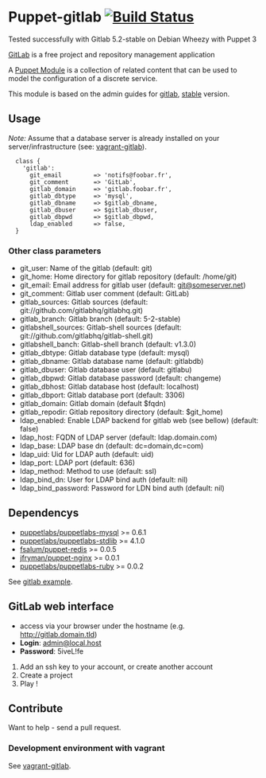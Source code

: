 # Puppet-gitlab [![Build Status](https://travis-ci.org/sbadia/puppet-gitlab.png)](https://travis-ci.org/sbadia/puppet-gitlab)

Tested successfully with Gitlab 5.2-stable on Debian Wheezy with Puppet 3

[GitLab](http://gitlab.org/) is a free project and repository management application

A [Puppet Module](http://docs.puppetlabs.com/learning/modules1.html#modules) is a collection of related content that can be used to model the configuration of a discrete service.

This module is based on the admin guides for [gitlab](https://github.com/gitlabhq/gitlabhq/wiki), [stable](https://github.com/gitlabhq/gitlabhq/blob/5-2-stable/doc/install/installation.md) version.

## Usage

_Note:_ Assume that a database server is already installed on your server/infrastructure (see: [vagrant-gitlab](https://github.com/sbadia/vagrant-gitlab/blob/master/examples/gitlab.pp)).

```
  class {
    'gitlab':
      git_email         => 'notifs@foobar.fr',
      git_comment       => 'GitLab',
      gitlab_domain     => 'gitlab.foobar.fr',
      gitlab_dbtype     => 'mysql',
      gitlab_dbname     => $gitlab_dbname,
      gitlab_dbuser     => $gitlab_dbuser,
      gitlab_dbpwd      => $gitlab_dbpwd,
      ldap_enabled      => false,
  }
```
### Other class parameters

* git\_user: Name of the gitlab (default: git)
* git\_home: Home directory for gitlab repository (default: /home/git)
* git\_email: Email address for gitlab user (default: git@someserver.net)
* git\_comment: Gitlab user comment (default: GitLab)
* gitlab\_sources: Gitlab sources (default: git://github.com/gitlabhq/gitlabhq.git)
* gitlab\_branch: Gitlab branch (default: 5-2-stable)
* gitlabshell\_sources: Gitlab-shell sources (default: git://github.com/gitlabhq/gitlab-shell.git)
* gitlabshell\_banch: Gitlab-shell branch (default: v1.3.0)
* gitlab\_dbtype: Gitlab database type (default: mysql)
* gitlab\_dbname: Gitlab database name (default: gitlabdb)
* gitlab\_dbuser: Gitlab database user (default: gitlabu)
* gitlab\_dbpwd: Gitlab database password (default: changeme)
* gitlab\_dbhost: Gitlab database host (default: localhost)
* gitlab\_dbport: Gitlab database port (default: 3306)
* gitlab\_domain: Gitlab domain (default $fqdn)
* gitlab\_repodir: Gitlab repository directory (default: $git\_home)
* ldap\_enabled: Enable LDAP backend for gitlab web (see bellow) (default: false)
* ldap\_host: FQDN of LDAP server (default: ldap.domain.com)
* ldap\_base: LDAP base dn (default: dc=domain,dc=com)
* ldap\_uid: Uid for LDAP auth (default: uid)
* ldap\_port: LDAP port (default: 636)
* ldap\_method: Method to use (default: ssl)
* ldap\_bind\_dn: User for LDAP bind auth (default: nil)
* ldap\_bind\_password: Password for LDN bind auth (default: nil)

## Dependencys
- [puppetlabs/puppetlabs-mysql](https://github.com/puppetlabs/puppetlabs-mysql) >= 0.6.1
- [puppetlabs/puppetlabs-stdlib](https://github.com/puppetlabs/puppetlabs-stdlib) >= 4.1.0
- [fsalum/puppet-redis](https://github.com/fsalum/puppet-redis) >= 0.0.5
- [jfryman/puppet-nginx](https://github.com/jfryman/puppet-nginx) >= 0.0.1
- [puppetlabs/puppetlabs-ruby](https://github.com/puppetlabs/puppetlabs-ruby) >= 0.0.2

See [gitlab example](https://github.com/sbadia/vagrant-gitlab/blob/master/examples/gitlab.pp).

## GitLab web interface
- access via your browser under the hostname (e.g. http://gitlab.domain.tld)
- **Login**: admin@local.host
- **Password**: 5iveL!fe

1. Add an ssh key to your account, or create another account
2. Create a project
3. Play !

## Contribute

Want to help - send a pull request.

### Development environment with vagrant

See [vagrant-gitlab](https://github.com/sbadia/vagrant-gitlab).
